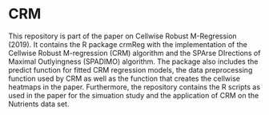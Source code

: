 # CRM
This repository is part of the paper on Cellwise Robust M-Regression (2019). It contains the R package crmReg with the implementation of the Cellwise Robust M-regression (CRM) algorithm and the SPArse DIrections of Maximal Outlyingness (SPADIMO) algorithm. The package also includes the predict function for fitted CRM regression models, the data preprocessing function used by CRM as well as the function that creates the cellwise heatmaps in the paper. Furthermore, the repository contains the R scripts as used in the paper for the simuation study and the application of CRM on the Nutrients data set.
